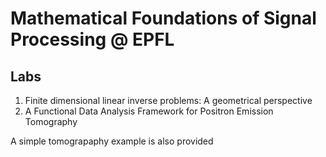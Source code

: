 # Mathematical Foundations of Signal Processing @ EPFL
## Labs
1. Finite dimensional linear inverse problems: A geometrical perspective
2. A Functional Data Analysis Framework for Positron Emission Tomography

A simple tomograpaphy example is also provided
